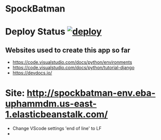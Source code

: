 # SpockBatman

# Deploy Status [![deploy](https://github.com/BenjDG/SpockBatman/actions/workflows/deploy.yml/badge.svg)](https://github.com/BenjDG/SpockBatman/actions/workflows/deploy.yml)

## Websites used to create this app so far
* https://code.visualstudio.com/docs/python/environments
* https://code.visualstudio.com/docs/python/tutorial-django
* https://devdocs.io/

# Site: http://spockbatman-env.eba-uphammdm.us-east-1.elasticbeanstalk.com/

- Change VScode settings 'end of line' to LF
- 

